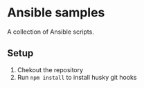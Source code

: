 # Ansible samples

A collection of Ansible scripts.

## Setup
1. Chekout the repository
2. Run `npm install` to install husky git hooks
